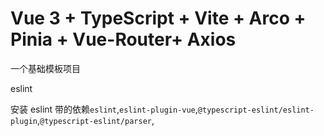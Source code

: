 # Vue 3 + TypeScript + Vite + Arco + Pinia + Vue-Router+ Axios

一个基础模板项目

eslint

安装 eslint 带的依赖`eslint`,`eslint-plugin-vue`,`@typescript-eslint/eslint-plugin`,`@typescript-eslint/parser`,
